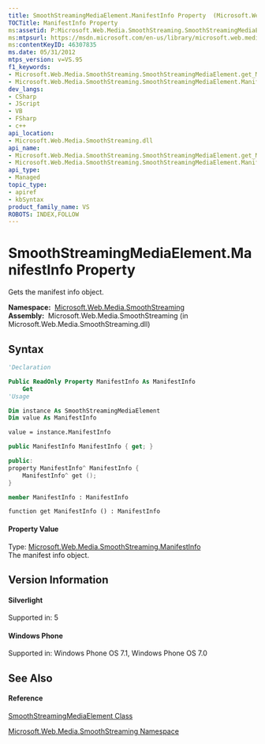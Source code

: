 ```yaml
---
title: SmoothStreamingMediaElement.ManifestInfo Property  (Microsoft.Web.Media.SmoothStreaming)
TOCTitle: ManifestInfo Property
ms:assetid: P:Microsoft.Web.Media.SmoothStreaming.SmoothStreamingMediaElement.ManifestInfo
ms:mtpsurl: https://msdn.microsoft.com/en-us/library/microsoft.web.media.smoothstreaming.smoothstreamingmediaelement.manifestinfo(v=VS.95)
ms:contentKeyID: 46307835
ms.date: 05/31/2012
mtps_version: v=VS.95
f1_keywords:
- Microsoft.Web.Media.SmoothStreaming.SmoothStreamingMediaElement.get_ManifestInfo
- Microsoft.Web.Media.SmoothStreaming.SmoothStreamingMediaElement.ManifestInfo
dev_langs:
- CSharp
- JScript
- VB
- FSharp
- c++
api_location:
- Microsoft.Web.Media.SmoothStreaming.dll
api_name:
- Microsoft.Web.Media.SmoothStreaming.SmoothStreamingMediaElement.get_ManifestInfo
- Microsoft.Web.Media.SmoothStreaming.SmoothStreamingMediaElement.ManifestInfo
api_type:
- Managed
topic_type:
- apiref
- kbSyntax
product_family_name: VS
ROBOTS: INDEX,FOLLOW
---
```


# SmoothStreamingMediaElement.ManifestInfo Property

Gets the manifest info object.

**Namespace:**  [Microsoft.Web.Media.SmoothStreaming](microsoft-web-media-smoothstreaming-namespace_1.md)  
**Assembly:**  Microsoft.Web.Media.SmoothStreaming (in Microsoft.Web.Media.SmoothStreaming.dll)

## Syntax

``` vb
'Declaration

Public ReadOnly Property ManifestInfo As ManifestInfo
    Get
'Usage

Dim instance As SmoothStreamingMediaElement
Dim value As ManifestInfo

value = instance.ManifestInfo
```

``` csharp
public ManifestInfo ManifestInfo { get; }
```

``` c++
public:
property ManifestInfo^ ManifestInfo {
    ManifestInfo^ get ();
}
```

``` fsharp
member ManifestInfo : ManifestInfo
```

``` jscript
function get ManifestInfo () : ManifestInfo
```

#### Property Value

Type: [Microsoft.Web.Media.SmoothStreaming.ManifestInfo](manifestinfo-class-microsoft-web-media-smoothstreaming_1.md)  
The manifest info object.

## Version Information

#### Silverlight

Supported in: 5  

#### Windows Phone

Supported in: Windows Phone OS 7.1, Windows Phone OS 7.0  

## See Also

#### Reference

[SmoothStreamingMediaElement Class](smoothstreamingmediaelement-class-microsoft-web-media-smoothstreaming_1.md)

[Microsoft.Web.Media.SmoothStreaming Namespace](microsoft-web-media-smoothstreaming-namespace_1.md)

